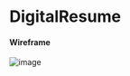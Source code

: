 # DigitalResume

#### Wireframe

![image](https://user-images.githubusercontent.com/98915967/153565466-48c17645-6c76-42e1-9929-1baeb7a6e48a.png)
